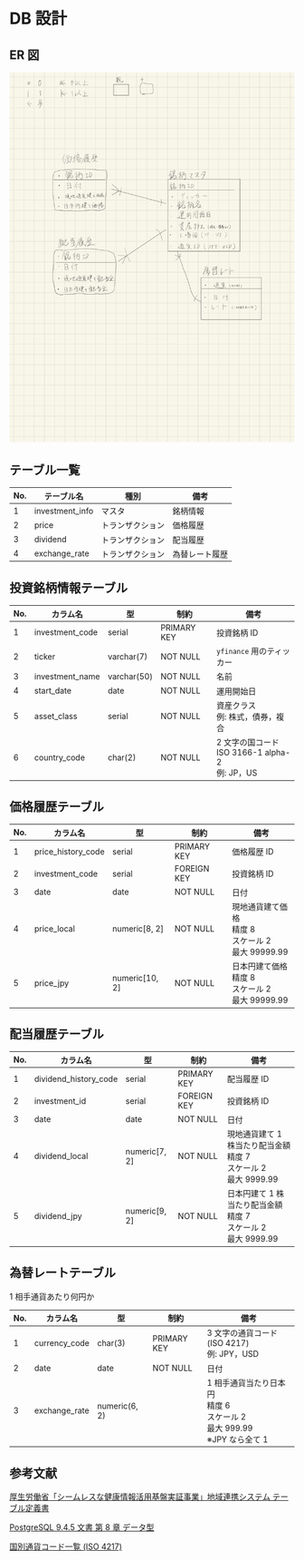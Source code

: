 # DB 設計

## ER 図

![ER](../img/er.jpeg)

## テーブル一覧

| No. | テーブル名      | 種別             | 備考           |
| --- | --------------- | ---------------- | -------------- |
| 1   | investment_info | マスタ           | 銘柄情報       |
| 2   | price           | トランザクション | 価格履歴       |
| 3   | dividend        | トランザクション | 配当履歴       |
| 4   | exchange_rate   | トランザクション | 為替レート履歴 |

## 投資銘柄情報テーブル

| No. | カラム名        | 型          | 制約        | 備考                                                 |
| --- | --------------- | ----------- | ----------- | ---------------------------------------------------- |
| 1   | investment_code | serial      | PRIMARY KEY | 投資銘柄 ID                                          |
| 2   | ticker          | varchar(7)  | NOT NULL    | `yfinance` 用のティッカー                            |
| 3   | investment_name | varchar(50) | NOT NULL    | 名前                                                 |
| 4   | start_date      | date        | NOT NULL    | 運用開始日                                           |
| 5   | asset_class     | serial      | NOT NULL    | 資産クラス<br>例: 株式，債券，複合                   |
| 6   | country_code    | char(2)     | NOT NULL    | 2 文字の国コード<br>ISO 3166-1 alpha-2<br>例: JP，US |

## 価格履歴テーブル

| No. | カラム名           | 型             | 制約        | 備考                                                      |
| --- | ------------------ | -------------- | ----------- | --------------------------------------------------------- |
| 1   | price_history_code | serial         | PRIMARY KEY | 価格履歴 ID                                               |
| 2   | investment_code    | serial         | FOREIGN KEY | 投資銘柄 ID                                               |
| 3   | date               | date           | NOT NULL    | 日付                                                      |
| 4   | price_local        | numeric[8, 2]  | NOT NULL    | 現地通貨建て価格<br>精度 8<br>スケール 2<br>最大 99999.99 |
| 5   | price_jpy          | numeric[10, 2] | NOT NULL    | 日本円建て価格<br>精度 8<br>スケール 2<br>最大 99999.99   |

## 配当履歴テーブル

| No. | カラム名              | 型            | 制約        | 備考                                                                    |
| --- | --------------------- | ------------- | ----------- | ----------------------------------------------------------------------- |
| 1   | dividend_history_code | serial        | PRIMARY KEY | 配当履歴 ID                                                             |
| 2   | investment_id         | serial        | FOREIGN KEY | 投資銘柄 ID                                                             |
| 3   | date                  | date          | NOT NULL    | 日付                                                                    |
| 4   | dividend_local        | numeric[7, 2] | NOT NULL    | 現地通貨建て 1 株当たり配当金額<br>精度 7<br>スケール 2<br>最大 9999.99 |
| 5   | dividend_jpy          | numeric[9, 2] | NOT NULL    | 日本円建て 1 株当たり配当金額<br>精度 7<br>スケール 2<br>最大 9999.99   |

## 為替レートテーブル

1 相手通貨あたり何円か

| No. | カラム名      | 型            | 制約        | 備考                                                                             |
| --- | ------------- | ------------- | ----------- | -------------------------------------------------------------------------------- |
| 1   | currency_code | char(3)       | PRIMARY KEY | 3 文字の通貨コード (ISO 4217)<br>例: JPY，USD                                    |
| 2   | date          | date          | NOT NULL    | 日付                                                                             |
| 3   | exchange_rate | numeric(6, 2) |             | 1 相手通貨当たり日本円<br>精度 6<br>スケール 2<br>最大 999.99<br>※JPY なら全て 1 |

## 参考文献

[厚生労働省「シームレスな健康情報活用基盤実証事業」地域連携システム テーブル定義書](!https://www.mhlw.go.jp/seisakunitsuite/bunya/kenkou_iryou/iryou/johoka/johokatsuyou/dl/tenpu03_06.pdf)

[PostgreSQL 9.4.5 文書 第 8 章 データ型](!https://www.postgresql.jp/docs/9.4/datatype.html)

[国別通貨コード一覧 (ISO 4217)](!https://www.iban.jp/currency-codes)

